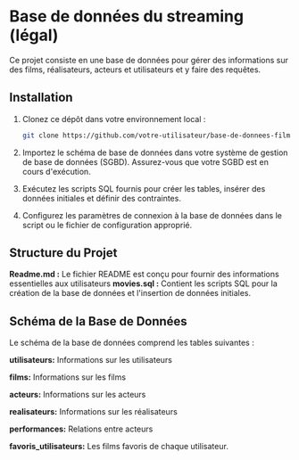# Base de données du streaming (légal)

Ce projet consiste en une base de données pour gérer des informations sur des films, réalisateurs, acteurs et utilisateurs et y faire des requêtes.

## Installation

1. Clonez ce dépôt dans votre environnement local :

   ```bash
   git clone https://github.com/votre-utilisateur/base-de-donnees-films.git

2. Importez le schéma de base de données dans votre système de gestion de base de données (SGBD). Assurez-vous que votre SGBD est en cours d'exécution.

3. Exécutez les scripts SQL fournis pour créer les tables, insérer des données initiales et définir des contraintes.

4. Configurez les paramètres de connexion à la base de données dans le script ou le fichier de configuration approprié.

## Structure du Projet
**Readme.md :** Le fichier README est conçu pour fournir des informations essentielles aux utilisateurs
**movies.sql :** Contient les scripts SQL pour la création de la base de données et l'insertion de données initiales.


## Schéma de la Base de Données
Le schéma de la base de données comprend les tables suivantes :

**utilisateurs:** Informations sur les utilisateurs

**films:** Informations sur les films

**acteurs:** Informations sur les acteurs

**realisateurs:** Informations sur les réalisateurs

**performances:** Relations entre acteurs

**favoris_utilisateurs:** Les films favoris de chaque utilisateur.
